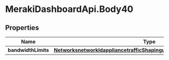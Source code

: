 # MerakiDashboardApi.Body40

## Properties
Name | Type | Description | Notes
------------ | ------------- | ------------- | -------------
**bandwidthLimits** | [**NetworksnetworkIdappliancetrafficShapinguplinkBandwidthBandwidthLimits**](NetworksnetworkIdappliancetrafficShapinguplinkBandwidthBandwidthLimits.md) |  | [optional] 
